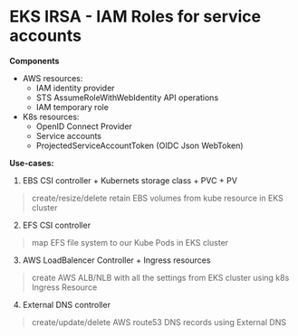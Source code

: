 # EKS IRSA - IAM Roles for service accounts
**Components**
- AWS resources: 
    + IAM identity provider
    + STS AssumeRoleWithWebIdentity API operations
    + IAM temporary role
- K8s resources:
    + OpenID Connect Provider
    + Service accounts
    + ProjectedServiceAccountToken (OIDC Json WebToken)

**Use-cases:**
1. EBS CSI controller + Kubernets storage class + PVC + PV
> create/resize/delete retain EBS volumes from kube resource in EKS cluster
2. EFS CSI controller 
> map EFS file system to our Kube Pods in EKS cluster
3. AWS LoadBalencer Controller + Ingress resources 
> create AWS ALB/NLB with all the settings from EKS cluster using k8s Ingress Resource
4. External DNS controller
> create/update/delete AWS route53 DNS records using External DNS


